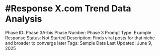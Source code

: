 # #Response X.com Trend Data Analysis

Phase ID: Phase 3A-bis
Phase Number: Phase 3
Prompt Type: Example Response
Status: Not Started
Description: Finds viral posts for that niche and broader to converge later 
Tags: Sample Data
Last Updated: June 9, 2025